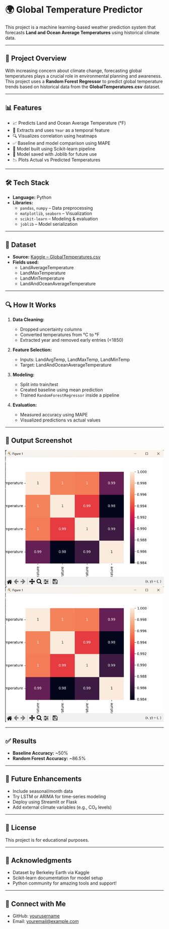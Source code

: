 # 🌍 Global Temperature Predictor

This project is a machine learning-based weather prediction system that forecasts **Land and Ocean Average Temperatures** using historical climate data.

---

## 📌 Project Overview

With increasing concern about climate change, forecasting global temperatures plays a crucial role in environmental planning and awareness. This project uses a **Random Forest Regressor** to predict global temperature trends based on historical data from the **GlobalTemperatures.csv** dataset.

---

## 📊 Features

- 📈 Predicts Land and Ocean Average Temperature (°F)
- 📅 Extracts and uses `Year` as a temporal feature
- 🔍 Visualizes correlation using heatmaps
- ✅ Baseline and model comparison using MAPE
- 🧠 Model built using Scikit-learn pipeline
- 💾 Model saved with Joblib for future use
- 📉 Plots Actual vs Predicted Temperatures

---

## 🛠️ Tech Stack

- **Language:** Python  
- **Libraries:**
  - `pandas`, `numpy` – Data preprocessing
  - `matplotlib`, `seaborn` – Visualization
  - `scikit-learn` – Modeling & evaluation
  - `joblib` – Model serialization

---

## 📁 Dataset

- **Source:** [Kaggle – GlobalTemperatures.csv](https://www.kaggle.com/datasets/berkeleyearth/climate-change-earth-surface-temperature-data)
- **Fields used:**
  - LandAverageTemperature
  - LandMaxTemperature
  - LandMinTemperature
  - LandAndOceanAverageTemperature

---

## 🔍 How It Works

1. **Data Cleaning:**
   - Dropped uncertainty columns
   - Converted temperatures from °C to °F
   - Extracted year and removed early entries (<1850)

2. **Feature Selection:**
   - Inputs: LandAvgTemp, LandMaxTemp, LandMinTemp
   - Target: LandAndOceanAverageTemperature

3. **Modeling:**
   - Split into train/test
   - Created baseline using mean prediction
   - Trained `RandomForestRegressor` inside a pipeline

4. **Evaluation:**
   - Measured accuracy using MAPE
   - Visualized predictions vs actual values

---

## 📸 Output Screenshot

![Output Plot](images/plot.png) 
![output plot2](images/plot.png)

---

## ✅ Results

- **Baseline Accuracy:** ~50%
- **Random Forest Accuracy:** ~86.5%

---

## 🚀 Future Enhancements

- Include seasonal/month data
- Try LSTM or ARIMA for time-series modeling
- Deploy using Streamlit or Flask
- Add external climate variables (e.g., CO₂ levels)

---

## 📎 License

This project is for educational purposes.

---

## 🙌 Acknowledgments

- Dataset by Berkeley Earth via Kaggle  
- Scikit-learn documentation for model setup  
- Python community for amazing tools and support!

---

## 🔗 Connect with Me

- GitHub: [yourusername](https://github.com/yourusername)  
- Email: [youremail@example.com](mailto:youremail@example.com)

